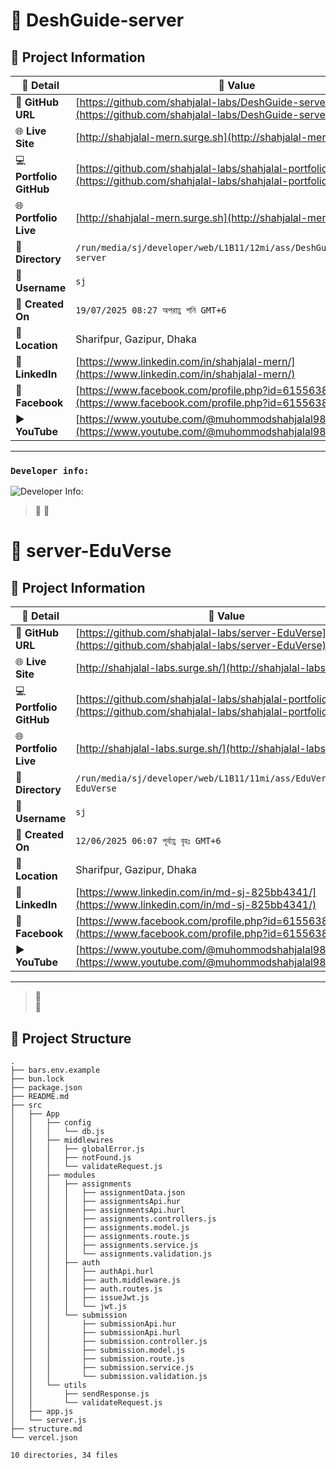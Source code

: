 # 🌟 DeshGuide-server

## 📂 Project Information

| 📝 **Detail**           | 📌 **Value**                                                              |
|------------------------|---------------------------------------------------------------------------|
| 🔗 **GitHub URL**       | [https://github.com/shahjalal-labs/DeshGuide-server](https://github.com/shahjalal-labs/DeshGuide-server)                                                                  |
| 🌐 **Live Site**        | [http://shahjalal-mern.surge.sh](http://shahjalal-mern.surge.sh)                                                                  |
| 💻 **Portfolio GitHub** | [https://github.com/shahjalal-labs/shahjalal-portfolio-v2](https://github.com/shahjalal-labs/shahjalal-portfolio-v2)                                                                  |
| 🌐 **Portfolio Live**   | [http://shahjalal-mern.surge.sh](http://shahjalal-mern.surge.sh)                                                                  |
| 📁 **Directory**        | `/run/media/sj/developer/web/L1B11/12mi/ass/DeshGuide/DeshGuide-server`                                                                      |
| 👤 **Username**         | `sj`                                                                      |
| 📅 **Created On**       | `19/07/2025 08:27 অপরাহ্ণ শনি GMT+6`                                                                      |
| 📍 **Location**         | Sharifpur, Gazipur, Dhaka                                                                        |
| 💼 **LinkedIn**         | [https://www.linkedin.com/in/shahjalal-mern/](https://www.linkedin.com/in/shahjalal-mern/)                                                                  |
| 📘 **Facebook**         | [https://www.facebook.com/profile.php?id=61556383702555](https://www.facebook.com/profile.php?id=61556383702555)                                                                  |
| ▶️ **YouTube**          | [https://www.youtube.com/@muhommodshahjalal9811](https://www.youtube.com/@muhommodshahjalal9811)                                                                  |

---
### `Developer info:`
![Developer Info:](https://i.ibb.co/kVR4YmrX/developer-Info-Github-Banner.png)

> 🚀 
> 🧠 

# 🌟 server-EduVerse

## 📂 Project Information

| 📝 **Detail**           | 📌 **Value**                                                                                                     |
| ----------------------- | ---------------------------------------------------------------------------------------------------------------- |
| 🔗 **GitHub URL**       | [https://github.com/shahjalal-labs/server-EduVerse](https://github.com/shahjalal-labs/server-EduVerse)           |
| 🌐 **Live Site**        | [http://shahjalal-labs.surge.sh/](http://shahjalal-labs.surge.sh/)                                               |
| 💻 **Portfolio GitHub** | [https://github.com/shahjalal-labs/shahjalal-portfolio](https://github.com/shahjalal-labs/shahjalal-portfolio)   |
| 🌐 **Portfolio Live**   | [http://shahjalal-labs.surge.sh/](http://shahjalal-labs.surge.sh/)                                               |
| 📁 **Directory**        | `/run/media/sj/developer/web/L1B11/11mi/ass/EduVerse/server-EduVerse`                                            |
| 👤 **Username**         | `sj`                                                                                                             |
| 📅 **Created On**       | `12/06/2025 06:07 পূর্বাহ্ণ বৃহঃ GMT+6`                                                                          |
| 📍 **Location**         | Sharifpur, Gazipur, Dhaka                                                                                        |
| 💼 **LinkedIn**         | [https://www.linkedin.com/in/md-sj-825bb4341/](https://www.linkedin.com/in/md-sj-825bb4341/)                     |
| 📘 **Facebook**         | [https://www.facebook.com/profile.php?id=61556383702555](https://www.facebook.com/profile.php?id=61556383702555) |
| ▶️ **YouTube**          | [https://www.youtube.com/@muhommodshahjalal9811](https://www.youtube.com/@muhommodshahjalal9811)                 |

---

> 🚀  
> 🧠

## 📂 Project Structure

```tree
.
├── bars.env.example
├── bun.lock
├── package.json
├── README.md
├── src
│   ├── App
│   │   ├── config
│   │   │   └── db.js
│   │   ├── middlewires
│   │   │   ├── globalError.js
│   │   │   ├── notFound.js
│   │   │   └── validateRequest.js
│   │   ├── modules
│   │   │   ├── assignments
│   │   │   │   ├── assignmentData.json
│   │   │   │   ├── assignmentsApi.hur
│   │   │   │   ├── assignmentsApi.hurl
│   │   │   │   ├── assignments.controllers.js
│   │   │   │   ├── assignments.model.js
│   │   │   │   ├── assignments.route.js
│   │   │   │   ├── assignments.service.js
│   │   │   │   └── assignments.validation.js
│   │   │   ├── auth
│   │   │   │   ├── authApi.hurl
│   │   │   │   ├── auth.middleware.js
│   │   │   │   ├── auth.routes.js
│   │   │   │   ├── issueJwt.js
│   │   │   │   └── jwt.js
│   │   │   └── submission
│   │   │       ├── submissionApi.hur
│   │   │       ├── submissionApi.hurl
│   │   │       ├── submission.controller.js
│   │   │       ├── submission.model.js
│   │   │       ├── submission.route.js
│   │   │       ├── submission.service.js
│   │   │       └── submission.validation.js
│   │   └── utils
│   │       ├── sendResponse.js
│   │       └── validateRequest.js
│   ├── app.js
│   └── server.js
├── structure.md
└── vercel.json

10 directories, 34 files
```